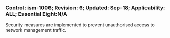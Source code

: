 ### Control: ism-1006; Revision: 6; Updated: Sep-18; Applicability: ALL; Essential Eight:N/A
<p>Security measures are implemented to prevent unauthorised access to network management traffic.</p>